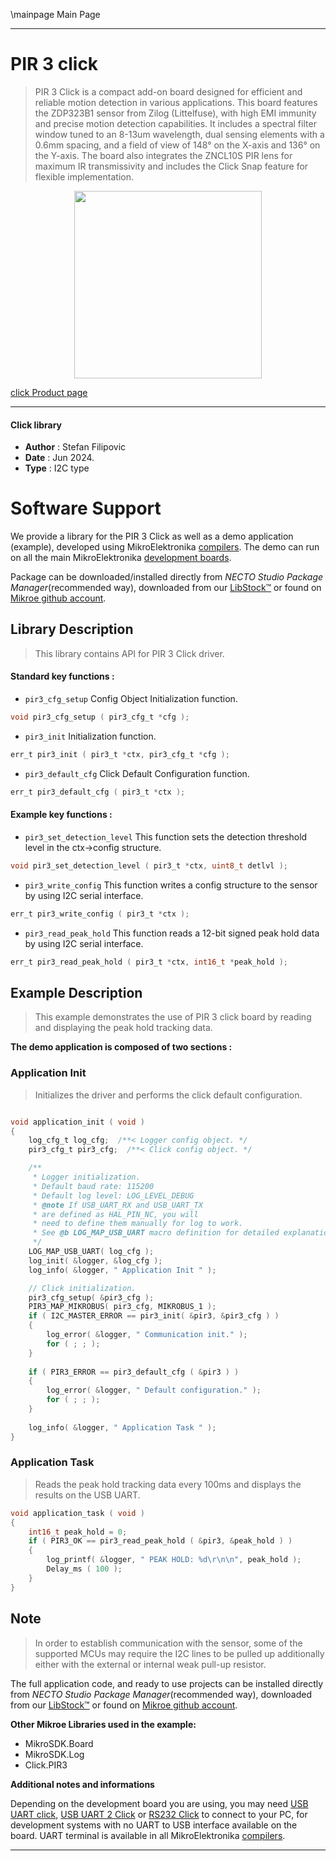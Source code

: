 \mainpage Main Page

---
# PIR 3 click

> PIR 3 Click is a compact add-on board designed for efficient and reliable motion detection in various applications. This board features the ZDP323B1 sensor from Zilog (Littelfuse), with high EMI immunity and precise motion detection capabilities. It includes a spectral filter window tuned to an 8-13um wavelength, dual sensing elements with a 0.6mm spacing, and a field of view of 148° on the X-axis and 136° on the Y-axis. The board also integrates the ZNCL10S PIR lens for maximum IR transmissivity and includes the Click Snap feature for flexible implementation.

<p align="center">
  <img src="https://download.mikroe.com/images/click_for_ide/pir3_click.png" height=300px>
</p>

[click Product page](https://www.mikroe.com/pir-3-click)

---


#### Click library

- **Author**        : Stefan Filipovic
- **Date**          : Jun 2024.
- **Type**          : I2C type


# Software Support

We provide a library for the PIR 3 Click
as well as a demo application (example), developed using MikroElektronika
[compilers](https://www.mikroe.com/necto-studio).
The demo can run on all the main MikroElektronika [development boards](https://www.mikroe.com/development-boards).

Package can be downloaded/installed directly from *NECTO Studio Package Manager*(recommended way), downloaded from our [LibStock&trade;](https://libstock.mikroe.com) or found on [Mikroe github account](https://github.com/MikroElektronika/mikrosdk_click_v2/tree/master/clicks).

## Library Description

> This library contains API for PIR 3 Click driver.

#### Standard key functions :

- `pir3_cfg_setup` Config Object Initialization function.
```c
void pir3_cfg_setup ( pir3_cfg_t *cfg );
```

- `pir3_init` Initialization function.
```c
err_t pir3_init ( pir3_t *ctx, pir3_cfg_t *cfg );
```

- `pir3_default_cfg` Click Default Configuration function.
```c
err_t pir3_default_cfg ( pir3_t *ctx );
```

#### Example key functions :

- `pir3_set_detection_level` This function sets the detection threshold level in the ctx->config structure.
```c
void pir3_set_detection_level ( pir3_t *ctx, uint8_t detlvl );
```

- `pir3_write_config` This function writes a config structure to the sensor by using I2C serial interface.
```c
err_t pir3_write_config ( pir3_t *ctx );
```

- `pir3_read_peak_hold` This function reads a 12-bit signed peak hold data by using I2C serial interface.
```c
err_t pir3_read_peak_hold ( pir3_t *ctx, int16_t *peak_hold );
```

## Example Description

> This example demonstrates the use of PIR 3 click board by reading and displaying the peak hold tracking data.

**The demo application is composed of two sections :**

### Application Init

> Initializes the driver and performs the click default configuration.

```c

void application_init ( void )
{
    log_cfg_t log_cfg;  /**< Logger config object. */
    pir3_cfg_t pir3_cfg;  /**< Click config object. */

    /** 
     * Logger initialization.
     * Default baud rate: 115200
     * Default log level: LOG_LEVEL_DEBUG
     * @note If USB_UART_RX and USB_UART_TX 
     * are defined as HAL_PIN_NC, you will 
     * need to define them manually for log to work. 
     * See @b LOG_MAP_USB_UART macro definition for detailed explanation.
     */
    LOG_MAP_USB_UART( log_cfg );
    log_init( &logger, &log_cfg );
    log_info( &logger, " Application Init " );

    // Click initialization.
    pir3_cfg_setup( &pir3_cfg );
    PIR3_MAP_MIKROBUS( pir3_cfg, MIKROBUS_1 );
    if ( I2C_MASTER_ERROR == pir3_init( &pir3, &pir3_cfg ) ) 
    {
        log_error( &logger, " Communication init." );
        for ( ; ; );
    }
    
    if ( PIR3_ERROR == pir3_default_cfg ( &pir3 ) )
    {
        log_error( &logger, " Default configuration." );
        for ( ; ; );
    }
    
    log_info( &logger, " Application Task " );
}

```

### Application Task

> Reads the peak hold tracking data every 100ms and displays the results on the USB UART.

```c
void application_task ( void )
{
    int16_t peak_hold = 0;
    if ( PIR3_OK == pir3_read_peak_hold ( &pir3, &peak_hold ) )
    {
        log_printf( &logger, " PEAK HOLD: %d\r\n\n", peak_hold );
        Delay_ms ( 100 );
    }
}
```

## Note

> In order to establish communication with the sensor, some of the supported MCUs may require
the I2C lines to be pulled up additionally either with the external or internal weak pull-up resistor.

The full application code, and ready to use projects can be installed directly from *NECTO Studio Package Manager*(recommended way), downloaded from our [LibStock&trade;](https://libstock.mikroe.com) or found on [Mikroe github account](https://github.com/MikroElektronika/mikrosdk_click_v2/tree/master/clicks).

**Other Mikroe Libraries used in the example:**

- MikroSDK.Board
- MikroSDK.Log
- Click.PIR3

**Additional notes and informations**

Depending on the development board you are using, you may need
[USB UART click](https://www.mikroe.com/usb-uart-click),
[USB UART 2 Click](https://www.mikroe.com/usb-uart-2-click) or
[RS232 Click](https://www.mikroe.com/rs232-click) to connect to your PC, for
development systems with no UART to USB interface available on the board. UART
terminal is available in all MikroElektronika
[compilers](https://shop.mikroe.com/compilers).

---
